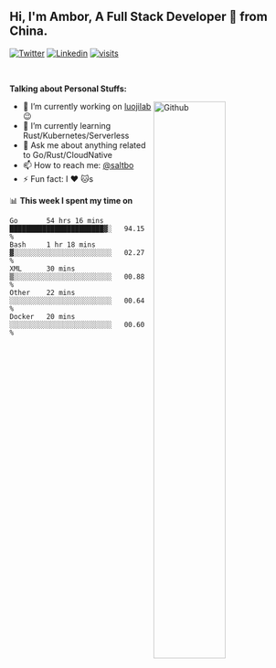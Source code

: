## Hi, I'm Ambor, A Full Stack Developer 🚀 from China.

[![Twitter](https://img.shields.io/badge/-saltbo-1ca0f1?style=flat&logo=twitter&logoColor=white)](https://twitter.com/rdsaltbo)
[![Linkedin](https://img.shields.io/badge/-saltbo-blue?style=flat&logo=Linkedin&logoColor=white)](https://www.linkedin.com/in/saltbo/)
[![visits](https://visitor.vercel.app/page/saltbo?color=light-green)](https://github.com/saltbo/)

&nbsp;

**Talking about Personal Stuffs:**
<!-- Any image aligned to the right. Beware the width  -->
<img width="50%" align="right" alt="Github" src="https://raw.githubusercontent.com/saltbo/saltbo/master/images/git-header.svg" />

- 🔭 I’m currently working on [luojilab](https://github.com/luojilab) :wink:
- 🌱 I’m currently learning Rust/Kubernetes/Serverless
- 💬 Ask me about anything related to Go/Rust/CloudNative
- 📫 How to reach me: [@saltbo](https://twitter.com/rdsaltbo)
- ⚡ Fun fact: I :heart: :cat:s


📊 **This week I spent my time on**
<!--START_SECTION:waka-->
```text
Go       54 hrs 16 mins  ███████████████████████▓░   94.15 % 
Bash     1 hr 18 mins    ▓░░░░░░░░░░░░░░░░░░░░░░░░   02.27 % 
XML      30 mins         ▒░░░░░░░░░░░░░░░░░░░░░░░░   00.88 % 
Other    22 mins         ░░░░░░░░░░░░░░░░░░░░░░░░░   00.64 % 
Docker   20 mins         ░░░░░░░░░░░░░░░░░░░░░░░░░   00.60 % 
```
<!--END_SECTION:waka-->

